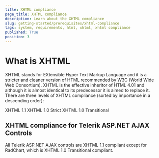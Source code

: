 ```yaml
---
title: XHTML compliance
page_title: XHTML compliance
description: Learn about the XHTML compliance
slug: getting-started/prerequisites/xhtml-compliance
tags: system, requirements, html, xhtml, xhtml compliance
published: True
position: 3
---
```


# What is XHTML

XHTML stands for EXtensible Hyper Text Markup Language and it is a stricter and cleaner version of HTML recommended by W3C (World Wide Web Consortium). XHTML is the effective inheritor of HTML 4.01 and although it is almost identical to its predecessor it is aimed to replace it. There are three levels of XHTML compliance (sorted by importance in a descending order):

XHTML 1.1
XHTML 1.0 Strict
XHTML 1.0 Transitional

## XHTML compliance for Telerik ASP.NET AJAX Controls

All Telerik ASP.NET AJAX controls are XHTML 1.1 compliant except for RadChart, which is XHTML 1.0 Transitional compliant.  

